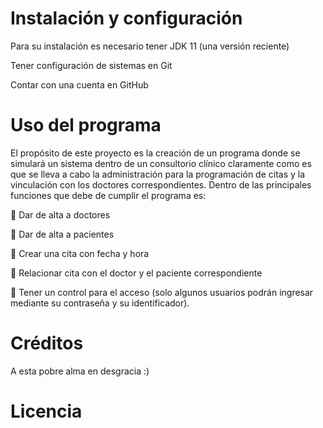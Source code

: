 # Instalación y configuración

Para su instalación es necesario tener JDK 11 (una versión reciente)

Tener configuración de sistemas en Git

Contar con una cuenta en GitHub

# Uso del programa

El propósito de este proyecto es la creación de un programa donde se simulará un sistema dentro de un consultorio clínico claramente como es que se lleva a cabo la administración para la programación de citas y la vinculación con los doctores correspondientes.
Dentro de las principales funciones que debe de cumplir el programa es:

	Dar de alta a doctores

	Dar de alta a pacientes

	Crear una cita con fecha y hora

	Relacionar cita con el doctor y el paciente correspondiente

	Tener un control para el acceso (solo algunos usuarios podrán ingresar mediante su contraseña y su identificador).

# Créditos

A esta pobre alma en desgracia :)
# Licencia
